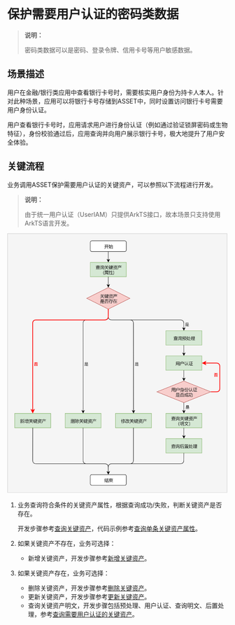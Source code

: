 # 保护需要用户认证的密码类数据

<!--Kit: Asset Store Kit-->
<!--Subsystem: Security-->
<!--Owner: @JeremyXu-->
<!--SE: @skye_you-->
<!--TSE: @nacyli-->

> **说明：**
>
> 密码类数据可以是密码、登录令牌、信用卡号等用户敏感数据。

## 场景描述

用户在金融/银行类应用中查看银行卡号时，需要核实用户身份为持卡人本人。针对此种场景，应用可以将银行卡号存储到ASSET中，同时设置访问银行卡号需要用户身份认证。

用户查看银行卡号时，应用请求用户进行身份认证（例如通过验证锁屏密码或生物特征），身份校验通过后，应用查询并向用户展示银行卡号，极大地提升了用户安全体验。

## 关键流程

业务调用ASSET保护需要用户认证的关键资产，可以参照以下流程进行开发。

> **说明：**
>
> 由于统一用户认证（UserIAM）只提供ArkTS接口，故本场景只支持使用ArkTS语言开发。

 ![](figures/flowchat-auth-required.png)

1. 业务查询符合条件的关键资产属性，根据查询成功/失败，判断关键资产是否存在。

   开发步骤参考[查询关键资产](asset-js-query.md)，代码示例参考[查询单条关键资产属性](asset-js-query.md#查询单条关键资产属性)。
2. 如果关键资产不存在，业务可选择：
    * 新增关键资产，开发步骤参考[新增关键资产](asset-js-add.md)。
3. 如果关键资产存在，业务可选择：
    * 删除关键资产，开发步骤参考[删除关键资产](asset-js-remove.md)。
    * 更新关键资产，开发步骤参考[更新关键资产](asset-js-update.md)。
    * 查询关键资产明文，开发步骤包括预处理、用户认证、查询明文、后置处理，参考[查询需要用户认证的关键资产](asset-js-query-auth.md)。
